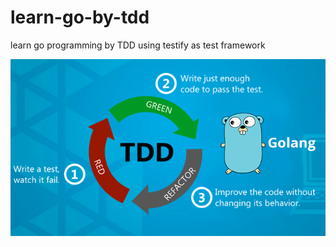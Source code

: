 # learn-go-by-tdd  

learn go programming by TDD using testify as test framework

![tdd_go](/tdd_go.png)
